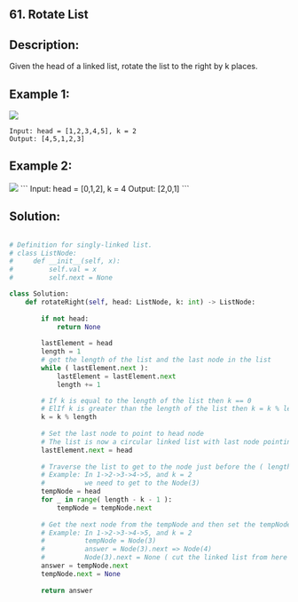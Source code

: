 ## 61. Rotate List

## Description:
Given the head of a linked list, rotate the list to the right by k places.

## Example 1:
<img src = "https://assets.leetcode.com/uploads/2020/11/13/rotate1.jpg">

```
Input: head = [1,2,3,4,5], k = 2
Output: [4,5,1,2,3]
```

## Example 2:
<img src = "https://assets.leetcode.com/uploads/2020/11/13/roate2.jpg">
```
Input: head = [0,1,2], k = 4
Output: [2,0,1]
```

##  Solution:
```py

# Definition for singly-linked list.
# class ListNode:
#     def __init__(self, x):
#         self.val = x
#         self.next = None

class Solution:
    def rotateRight(self, head: ListNode, k: int) -> ListNode:
        
        if not head:
            return None
        
        lastElement = head
        length = 1
        # get the length of the list and the last node in the list
        while ( lastElement.next ):
            lastElement = lastElement.next
            length += 1

        # If k is equal to the length of the list then k == 0
        # ElIf k is greater than the length of the list then k = k % length
        k = k % length
            
        # Set the last node to point to head node
        # The list is now a circular linked list with last node pointing to first node
        lastElement.next = head
        
        # Traverse the list to get to the node just before the ( length - k )th node.
        # Example: In 1->2->3->4->5, and k = 2
        #          we need to get to the Node(3)
        tempNode = head
        for _ in range( length - k - 1 ):
            tempNode = tempNode.next
        
        # Get the next node from the tempNode and then set the tempNode.next as None
        # Example: In 1->2->3->4->5, and k = 2
        #          tempNode = Node(3)
        #          answer = Node(3).next => Node(4)
        #          Node(3).next = None ( cut the linked list from here )
        answer = tempNode.next
        tempNode.next = None
        
        return answer
```

